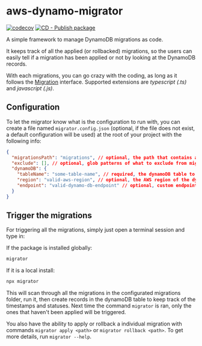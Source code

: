 # aws-dynamo-migrator

[![codecov](https://codecov.io/gh/theoxtillpos/aws-dynamo-migrator/branch/main/graph/badge.svg?token=60ILZZYZ6R)](https://codecov.io/gh/theoxtillpos/aws-dynamo-migrator)
[![CD - Publish package](https://github.com/theoxtillpos/aws-dynamo-migrator/actions/workflows/cd-publish-package.yml/badge.svg?branch=main)](https://github.com/theoxtillpos/aws-dynamo-migrator/actions/workflows/cd-publish-package.yml)

A simple framework to manage DynamoDB migrations as code.

It keeps track of all the applied (or rollbacked) migrations, so the users can easily tell if a migration has been applied or not by looking at the DynamoDB records.

With each migrations, you can go crazy with the coding, as long as it follows the [Migration](https://github.com/theoxtillpos/aws-dynamo-migrator/blob/5b7827716b9f2dfb1bc0b45f1f93b346fccd2f62/src/types.ts#L1) interface. Supported extensions are _typescript (.ts)_ and _javascript (.js)_.

## Configuration

To let the migrator know what is the configuration to run with, you can create a file named `migrator.config.json` (optional, if the file does not exist, a default configuration will be used) at the root of your project with the following info:

```json
{
  "migrationsPath": "migrations", // optional, the path that contains all your migration implementations, default to "migrations"
  "exclude": [], // optional, glob patterns of what to exclude from migrations scanning
  "dynamoDB": {
    "tableName": "some-table-name", // required, the dynamoDB table to point to, can be overridden with DYNAMODB_TABLE_NAME env
    "region": "valid-aws-region", // optional, the AWS region of the dynamoDB table, can be overridden with AWS_REGION env
    "endpoint": "valid-dynamo-db-endpoint" // optional, custom endpoint for dynamoDB table, can be overridden with DYNAMODB_TABLE_ENDPOINT env
  }
}
```

## Trigger the migrations

For triggering all the migrations, simply just open a terminal session and type in:

If the package is installed globally:

```bash
migrator
```

If it is a local install:

```bash
npx migrator
```

This will scan through all the migrations in the configurated migrations folder, run it, then create records in the dynamoDB table to keep track of the timestamps and statuses. Next time the command `migrator` is ran, only the ones that haven't been applied will be triggered.

You also have the ability to apply or rollback a individual migration with commands `migrator apply <path>` or `migrator rollback <path>`. To get more details, run `migrator --help`.

